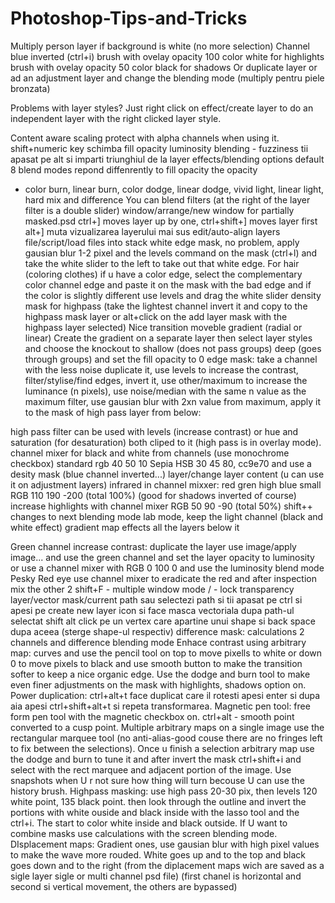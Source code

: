 # Photoshop-Tips-and-Tricks

Multiply person layer if background is white (no more selection)
Channel blue inverted (ctrl+i) brush with ovelay opacity 100 color white for highlights
                               brush with ovelay opacity 50 color black for shadows
Or duplicate layer or ad an adjustment layer and change the blending mode (multiply pentru piele bronzata)

Problems with layer styles? Just right click on effect/create layer
to do an independent layer with the right clicked layer style.

Content aware scaling protect with alpha channels when using it.
shift+numeric key schimba fill opacity
luminosity blending - fuzziness tii apasat pe alt si imparti triunghiul de la layer effects/blending options default
8 blend modes repond diffenrently to fill opacity the opacity
- color burn, linear burn, color dodge, linear dodge, vivid light, linear light, hard mix and difference
You can blend filters (at the right of the layer filter is a double slider)
window/arrange/new window for partially masked.psd
ctrl+] moves layer up by one, ctrl+shift+] moves layer first
alt+] muta vizualizarea layerului mai sus
edit/auto-align layers
file/script/load files into stack
white edge mask, no problem, apply gausian blur 1-2 pixel and the levels command on the mask (ctrl+l) and take the white slider to the left to take out that white edge.
For hair (coloring clothes) if u have a color edge, select the complementary color channel edge and paste it on the mask with the bad edge and if the color is slightly different use levels and drag the white slider
density mask for highpass (take the lightest channel invert it and copy to the highpass mask layer or alt+click on the add layer mask with the highpass layer selected)
Nice transition moveble gradient (radial or linear) Create the gradient on a separate layer then select layer styles and choose the knockout to shallow (does not pass groups) deep (goes through groups) and set the fill opacity to 0
edge mask: take a channel with the less noise duplicate it, use levels to increase the contrast, filter/stylise/find edges, invert it, use other/maximum to increase the luminance (n pixels), use noise/median with the same n value as the maximum filter, use gausian blur with 2xn value from maximum, apply it to the mask of high pass layer from below:

high pass filter can be used with levels (increase contrast) or hue and saturation (for desaturation) both cliped to it (high pass is in overlay mode). 
channel mixer for black and white from channels (use monochrome checkbox)
standard rgb 40 50 10
Sepia HSB 30 45 80, cc9e70 and use a desity mask (blue channel inverted...)
layer/change layer content (u can use it on adjustment layers)
infrared in channel mixxer: red gren high blue small RGB 110 190 -200 (total 100%) (good for shadows inverted of course)
increase highlights with channel mixer RGB 50 90 -90 (total 50%)
shift++ changes to next blending mode
lab mode, keep the light channel (black and white effect)
gradient map effects all the layers below it

Green channel increase contrast: duplicate the layer use image/apply image... and use the green channel and set the layer opacity to luminosity or use a channel mixer with RGB 0 100 0 and use the luminosity blend mode
Pesky Red eye use channel mixer to eradicate the red and after inspection mix the other 2
shift+F - multiple window mode
/ - lock transparency
layer/vector mask/current path sau selectezi path si tii apasat pe ctrl si apesi pe create new layer icon si face masca vectoriala dupa path-ul selectat
shift alt click pe un vertex care apartine unui shape si back space dupa aceea (sterge shape-ul respectiv)
difference mask: calculations 2 channels and difference blending mode
Enhace contrast using arbitrary map: curves and use the pencil tool on top to move pixells to white or down 0 to move pixels to black and use smooth button to make the transition softer to keep a nice organic edge.
Use the dodge and burn tool to make even finer adjustments on the mask with highlights, shadows option on.
Power duplication: ctrl+alt+t face duplicat care il rotesti apesi enter si dupa aia apesi ctrl+shift+alt+t si repeta transformarea.
Magnetic pen tool: free form pen tool with the magnetic checkbox on.
ctrl+alt - smooth point converted to a cusp point.
Multiple arbitrary maps on a single image use the rectangular marquee tool (no anti-alias-good couse there are no fringes left to fix between the selections). Once u finish a selection arbitrary map use the dodge and burn to tune it and after invert the mask ctrl+shift+i and select with the rect marquee and adjacent portion of the image.
Use snapshots when U r not sure how thing will turn becouse U can use the history brush.
Highpass masking: use high pass 20-30 pix, then levels 120 white point,  135 black point. then look through the outline and invert the portions with white ouside and black inside with the lasso tool and the ctrl+i.
The start to color white inside and black outside.
If U want to combine masks use calculations with the screen blending mode. 
DIsplacement maps: Gradient ones, use gausian blur with high pixel values to make the wave more rouded.
White goes up and to the top and black goes down and to the right (from the diplacement maps wich are saved as a sigle layer sigle or multi channel psd file) (first chanel is horizontal and second si vertical movement, the others are bypassed)
